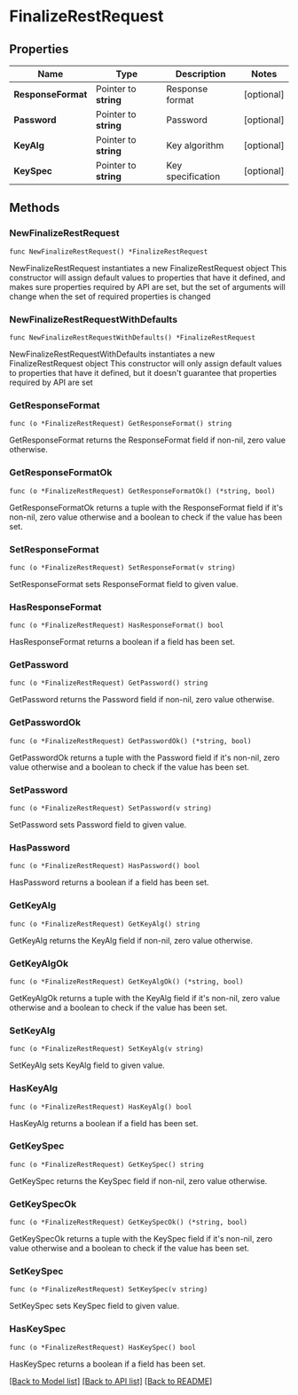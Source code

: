 # FinalizeRestRequest

## Properties

Name | Type | Description | Notes
------------ | ------------- | ------------- | -------------
**ResponseFormat** | Pointer to **string** | Response format | [optional] 
**Password** | Pointer to **string** | Password | [optional] 
**KeyAlg** | Pointer to **string** | Key algorithm | [optional] 
**KeySpec** | Pointer to **string** | Key specification | [optional] 

## Methods

### NewFinalizeRestRequest

`func NewFinalizeRestRequest() *FinalizeRestRequest`

NewFinalizeRestRequest instantiates a new FinalizeRestRequest object
This constructor will assign default values to properties that have it defined,
and makes sure properties required by API are set, but the set of arguments
will change when the set of required properties is changed

### NewFinalizeRestRequestWithDefaults

`func NewFinalizeRestRequestWithDefaults() *FinalizeRestRequest`

NewFinalizeRestRequestWithDefaults instantiates a new FinalizeRestRequest object
This constructor will only assign default values to properties that have it defined,
but it doesn't guarantee that properties required by API are set

### GetResponseFormat

`func (o *FinalizeRestRequest) GetResponseFormat() string`

GetResponseFormat returns the ResponseFormat field if non-nil, zero value otherwise.

### GetResponseFormatOk

`func (o *FinalizeRestRequest) GetResponseFormatOk() (*string, bool)`

GetResponseFormatOk returns a tuple with the ResponseFormat field if it's non-nil, zero value otherwise
and a boolean to check if the value has been set.

### SetResponseFormat

`func (o *FinalizeRestRequest) SetResponseFormat(v string)`

SetResponseFormat sets ResponseFormat field to given value.

### HasResponseFormat

`func (o *FinalizeRestRequest) HasResponseFormat() bool`

HasResponseFormat returns a boolean if a field has been set.

### GetPassword

`func (o *FinalizeRestRequest) GetPassword() string`

GetPassword returns the Password field if non-nil, zero value otherwise.

### GetPasswordOk

`func (o *FinalizeRestRequest) GetPasswordOk() (*string, bool)`

GetPasswordOk returns a tuple with the Password field if it's non-nil, zero value otherwise
and a boolean to check if the value has been set.

### SetPassword

`func (o *FinalizeRestRequest) SetPassword(v string)`

SetPassword sets Password field to given value.

### HasPassword

`func (o *FinalizeRestRequest) HasPassword() bool`

HasPassword returns a boolean if a field has been set.

### GetKeyAlg

`func (o *FinalizeRestRequest) GetKeyAlg() string`

GetKeyAlg returns the KeyAlg field if non-nil, zero value otherwise.

### GetKeyAlgOk

`func (o *FinalizeRestRequest) GetKeyAlgOk() (*string, bool)`

GetKeyAlgOk returns a tuple with the KeyAlg field if it's non-nil, zero value otherwise
and a boolean to check if the value has been set.

### SetKeyAlg

`func (o *FinalizeRestRequest) SetKeyAlg(v string)`

SetKeyAlg sets KeyAlg field to given value.

### HasKeyAlg

`func (o *FinalizeRestRequest) HasKeyAlg() bool`

HasKeyAlg returns a boolean if a field has been set.

### GetKeySpec

`func (o *FinalizeRestRequest) GetKeySpec() string`

GetKeySpec returns the KeySpec field if non-nil, zero value otherwise.

### GetKeySpecOk

`func (o *FinalizeRestRequest) GetKeySpecOk() (*string, bool)`

GetKeySpecOk returns a tuple with the KeySpec field if it's non-nil, zero value otherwise
and a boolean to check if the value has been set.

### SetKeySpec

`func (o *FinalizeRestRequest) SetKeySpec(v string)`

SetKeySpec sets KeySpec field to given value.

### HasKeySpec

`func (o *FinalizeRestRequest) HasKeySpec() bool`

HasKeySpec returns a boolean if a field has been set.


[[Back to Model list]](../README.md#documentation-for-models) [[Back to API list]](../README.md#documentation-for-api-endpoints) [[Back to README]](../README.md)


